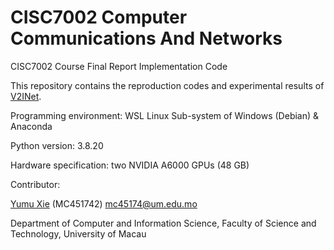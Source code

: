 # CISC7002 Computer Communications And Networks
CISC7002 Course Final Report Implementation Code

This repository contains the reproduction codes and experimental results of [V2INet](https://github.com/xichennn/V2I_trajectory_prediction).

Programming environment: WSL Linux Sub-system of Windows (Debian) & Anaconda

Python version: 3.8.20

Hardware specification: two NVIDIA A6000 GPUs (48 GB)

Contributor:

[Yumu Xie](https://github.com/mc451742) (MC451742) mc45174@um.edu.mo

Department of Computer and Information Science, Faculty of Science and Technology, University of Macau
